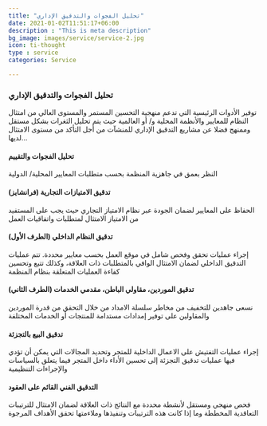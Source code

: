 ```yaml
---
title: "تحليل الفجوات والتدقيق الإداري"
date: 2021-01-02T11:51:17+06:00
description : "This is meta description"
bg_image: images/service/service-2.jpg
icon: ti-thought
type : service
categories: Service

---
```


### تحليل الفجوات والتدقيق الإداري

توفير الأدوات الرئيسية التي تدعم منهجية التحسين المستمر والمستوى العالي من امتثال النظام للمعايير والأنظمة المحلية و/ أو العالمية حيث يتم تحليل الثغرات بشكل مستقل وممنهج  فضلا عن مشاريع التدقيق الإداري للمنشآت من أجل التأكد من مستوى الامتثال لديها...

#### تحليل الفجوات والتقييم
النظر بعمق في جاهزية المنظمة بحسب متطلبات المعايير المحلية/ الدولية

#### تدقيق الامتيازات التجارية (فرانشايز)
الحفاظ على المعايير لضمان الجودة عبر نظام الامتياز التجاري حيث يجب على المستفيد من الامتياز الامتثال لمتطلبات واتفاقيات العمل

#### تدقيق النظام الداخلي (الطرف الأول)
إجراء عمليات تحقق وفحص شامل في موقع العمل بحسب معايير محددة. تتم عمليات التدقيق الداخلي لضمان الامتثال الوافي بالمتطلبات ذات العلاقة، وكذلك تتبع وتحسين كفاءة العمليات المتعلقة بنظام المنظمة

#### تدقيق الموردين، مقاولي الباطن، مقدمي الخدمات (الطرف الثاني)
نسعى جاهدين للتخفيف من مخاطر سلسلة الامداد من خلال التحقق من قدرة الموردين والمقاولين على توفير إمدادات مستدامة للمنتجات أو الخدمات المختلفة

#### تدقيق البيع بالتجزئة
إجراء عمليات التفتيش على الاعمال الداخلية للمتجر وتحديد المجالات التي يمكن أن تؤدي فيها عمليات تدقيق التجزئة إلى تحسين الأداء داخل المتجر فيما يتعلق بالسياسات والإجراءات التنظيمية

#### التدقيق الفني القائم على العقود
فحص منهجي ومستقل لأنشطة محددة مع النتائج ذات العلاقة لضمان الامتثال للترتيبات التعاقدية المخططة وما إذا كانت هذه الترتيبات وتنفيذها وملاءمتها تحقق الأهداف المرجوة